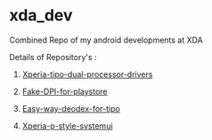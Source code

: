 # xda_dev
Combined Repo of my android developments at XDA

Details of Repository's :

1. [Xperia-tipo-dual-processor-drivers](https://github.com/vsbrt/Xperia-tipo-dual-processor-drivers.git)

2. [Fake-DPI-for-playstore](https://github.com/vsbrt/Fake-DPI-for-playstore.git)

3. [Easy-way-deodex-for-tipo](https://github.com/vsbrt/Easy-way-deodex-for-tipo.git)

4. [Xperia-p-style-systemui](https://github.com/vsbrt/Xperia-p-style-systemui.git)

